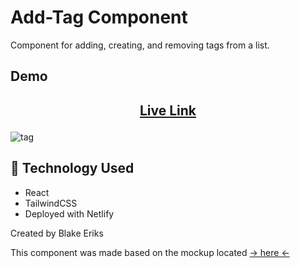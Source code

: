 # Add-Tag Component

Component for adding, creating, and removing tags from a list.

## Demo

## <p align="center"><a href="https://add-tag-component.netlify.app/">Live Link</a></p>

![tag](https://i.imgur.com/RU6rQM6.gif)

## 🚀 Technology Used

- React
- TailwindCSS
- Deployed with Netlify

Created by Blake Eriks


This component was made based on the mockup located [-> here <-](https://dribbble.com/shots/16941063-Crew-work-Add-tag)